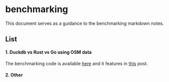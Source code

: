 # benchmarking

This document serves as a guidance to the benchmarking markdown notes.

## List

#### 1. Duckdb vs Rust vs Go using OSM data
The benchmarking code is available [here](/benchmarking/benchmarking-duckdb-rust-go-osm-planet.md) and it features in [this](https://jjcfrancis.co/thoughts/benchmarking-duckdb-rust-go-osm-data/) post.

#### 2. Other